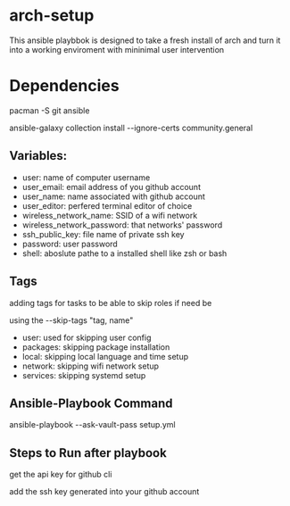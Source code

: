 # arch-setup

This ansible playbbok is designed to take a fresh install of arch and turn it into a working enviroment with mininimal user intervention

# Dependencies

pacman -S git ansible

ansible-galaxy collection install --ignore-certs community.general

Variables:
--------------

- user: name of computer username
- user_email: email address of you github account
- user_name: name associated with github account
- user_editor: perfered terminal editor of choice
- wireless_network_name: SSID of a wifi network
- wireless_network_password: that networks' password
- ssh_public_key: file name of private ssh key
- password: user password
- shell: aboslute pathe to a installed shell like zsh or bash

Tags
--------------------------
adding tags for tasks to be able to skip roles if need be

using the --skip-tags "tag, name"

- user: used for skipping user config
- packages: skipping package installation
- local: skipping local language and time setup
- network: skipping wifi network setup
- services: skipping systemd setup

Ansible-Playbook Command
--------------------------

ansible-playbook --ask-vault-pass setup.yml


Steps to  Run after playbook
-----------------------------

get the api key for github cli

add the ssh key generated into your github account
